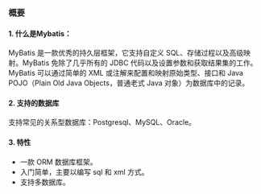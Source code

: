 ### 概要



#### 1. 什么是Mybatis：

MyBatis 是一款优秀的持久层框架，它支持自定义 SQL、存储过程以及高级映射。MyBatis 免除了几乎所有的 JDBC 代码以及设置参数和获取结果集的工作。MyBatis 可以通过简单的 XML 或注解来配置和映射原始类型、接口和 Java POJO（Plain Old Java Objects，普通老式 Java 对象）为数据库中的记录。



#### 2. 支持的数据库

支持常见的关系型数据库：Postgresql、MySQL、Oracle。



#### 3. 特性

* 一款 ORM 数据库框架。
* 入门简单，主要以编写 sql 和 xml 方式。
* 支持多数据库。


